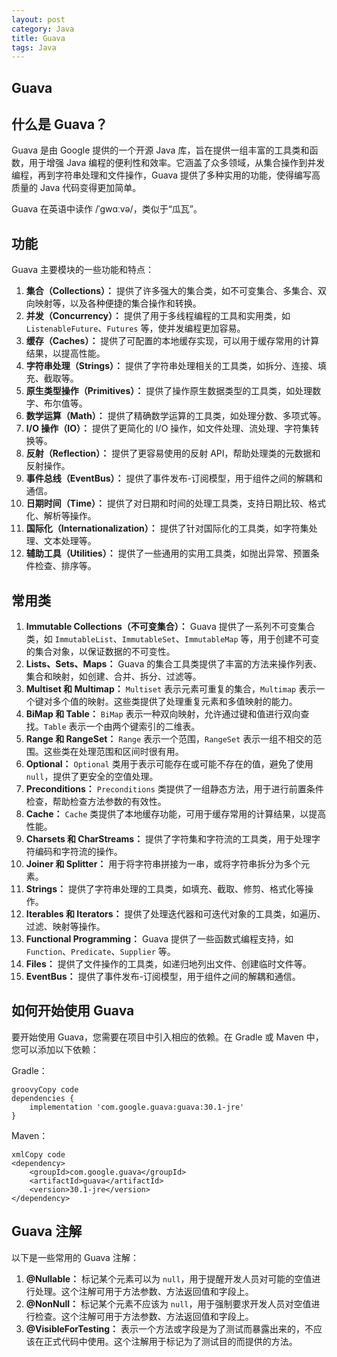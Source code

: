 ```yaml
---
layout: post
category: Java
title: Guava
tags: Java
---
```


## Guava

## 什么是 Guava？

Guava 是由 Google 提供的一个开源 Java 库，旨在提供一组丰富的工具类和函数，用于增强 Java 编程的便利性和效率。它涵盖了众多领域，从集合操作到并发编程，再到字符串处理和文件操作，Guava 提供了多种实用的功能，使得编写高质量的 Java 代码变得更加简单。



Guava 在英语中读作 /ˈɡwɑːvə/，类似于“瓜瓦”。

## 功能

 Guava 主要模块的一些功能和特点：

1. **集合（Collections）：** 提供了许多强大的集合类，如不可变集合、多集合、双向映射等，以及各种便捷的集合操作和转换。
2. **并发（Concurrency）：** 提供了用于多线程编程的工具和实用类，如 `ListenableFuture`、`Futures` 等，使并发编程更加容易。
3. **缓存（Caches）：** 提供了可配置的本地缓存实现，可以用于缓存常用的计算结果，以提高性能。
4. **字符串处理（Strings）：** 提供了字符串处理相关的工具类，如拆分、连接、填充、截取等。
5. **原生类型操作（Primitives）：** 提供了操作原生数据类型的工具类，如处理数字、布尔值等。
6. **数学运算（Math）：** 提供了精确数学运算的工具类，如处理分数、多项式等。
7. **I/O 操作（IO）：** 提供了更简化的 I/O 操作，如文件处理、流处理、字符集转换等。
8. **反射（Reflection）：** 提供了更容易使用的反射 API，帮助处理类的元数据和反射操作。
9. **事件总线（EventBus）：** 提供了事件发布-订阅模型，用于组件之间的解耦和通信。
10. **日期时间（Time）：** 提供了对日期和时间的处理工具类，支持日期比较、格式化、解析等操作。
11. **国际化（Internationalization）：** 提供了针对国际化的工具类，如字符集处理、文本处理等。
12. **辅助工具（Utilities）：** 提供了一些通用的实用工具类，如抛出异常、预置条件检查、排序等。

## 常用类

1. **Immutable Collections（不可变集合）：** Guava 提供了一系列不可变集合类，如 `ImmutableList`、`ImmutableSet`、`ImmutableMap` 等，用于创建不可变的集合对象，以保证数据的不可变性。
2. **Lists、Sets、Maps：** Guava 的集合工具类提供了丰富的方法来操作列表、集合和映射，如创建、合并、拆分、过滤等。
3. **Multiset 和 Multimap：** `Multiset` 表示元素可重复的集合，`Multimap` 表示一个键对多个值的映射。这些类提供了处理重复元素和多值映射的能力。
4. **BiMap 和 Table：** `BiMap` 表示一种双向映射，允许通过键和值进行双向查找。`Table` 表示一个由两个键索引的二维表。
5. **Range 和 RangeSet：** `Range` 表示一个范围，`RangeSet` 表示一组不相交的范围。这些类在处理范围和区间时很有用。
6. **Optional：** `Optional` 类用于表示可能存在或可能不存在的值，避免了使用 `null`，提供了更安全的空值处理。
7. **Preconditions：** `Preconditions` 类提供了一组静态方法，用于进行前置条件检查，帮助检查方法参数的有效性。
8. **Cache：** `Cache` 类提供了本地缓存功能，可用于缓存常用的计算结果，以提高性能。
9. **Charsets 和 CharStreams：** 提供了字符集和字符流的工具类，用于处理字符编码和字符流的操作。
10. **Joiner 和 Splitter：** 用于将字符串拼接为一串，或将字符串拆分为多个元素。
11. **Strings：** 提供了字符串处理的工具类，如填充、截取、修剪、格式化等操作。
12. **Iterables 和 Iterators：** 提供了处理迭代器和可迭代对象的工具类，如遍历、过滤、映射等操作。
13. **Functional Programming：** Guava 提供了一些函数式编程支持，如 `Function`、`Predicate`、`Supplier` 等。
14. **Files：** 提供了文件操作的工具类，如递归地列出文件、创建临时文件等。
15. **EventBus：** 提供了事件发布-订阅模型，用于组件之间的解耦和通信。



## 如何开始使用 Guava

要开始使用 Guava，您需要在项目中引入相应的依赖。在 Gradle 或 Maven 中，您可以添加以下依赖：

Gradle：

```
groovyCopy code
dependencies {
    implementation 'com.google.guava:guava:30.1-jre'
}
```

Maven：

```
xmlCopy code
<dependency>
    <groupId>com.google.guava</groupId>
    <artifactId>guava</artifactId>
    <version>30.1-jre</version>
</dependency>
```

## Guava 注解

以下是一些常用的 Guava 注解：

1. **@Nullable：** 标记某个元素可以为 `null`，用于提醒开发人员对可能的空值进行处理。这个注解可用于方法参数、方法返回值和字段上。
2. **@NonNull：** 标记某个元素不应该为 `null`，用于强制要求开发人员对空值进行检查。这个注解可用于方法参数、方法返回值和字段上。
3. **@VisibleForTesting：** 表示一个方法或字段是为了测试而暴露出来的，不应该在正式代码中使用。这个注解用于标记为了测试目的而提供的方法。



